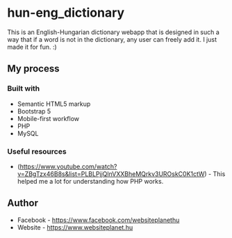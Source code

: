 # hun-eng_dictionary


This is an English-Hungarian dictionary webapp that is designed in such a way that if a word is not in the dictionary, any user can freely add it.
I just made it for fun. :)

## My process

### Built with

- Semantic HTML5 markup
- Bootstrap 5
- Mobile-first workflow
- PHP
- MySQL


### Useful resources

- (https://www.youtube.com/watch?v=ZBgTzx46B8s&list=PLBLPjjQlnVXXBheMQrkv3UROskC0K1ctW) - This helped me a lot for understanding how PHP works.

## Author

- Facebook - https://www.facebook.com/websiteplanethu
- Website -  https://www.websiteplanet.hu
